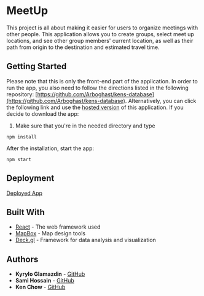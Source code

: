 # MeetUp

This project is all about making it easier for users to organize meetings with other people. This application allows you to create groups, select meet up locations, and see other group members' current location, as well as their path from origin to the destination and estimated travel time.

## Getting Started

Please note that this is only the front-end part of the application. In order to run the app, you also need to follow the directions listed in the following repository: [https://github.com/Arboghast/kens-database](https://github.com/Arboghast/kens-database).
Alternatively, you can click the following link and use the [hosted version](https://group-navigation-frontend.herokuapp.com/) of this application.
If you decide to download the app:
1. Make sure that you're in the needed directory and type
```
npm install
```
After the installation, start the app:
```
npm start
```
## Deployment

[Deployed App](https://group-navigation-frontend.herokuapp.com/)

## Built With

* [React](https://reactjs.org/) - The web framework used
* [MapBox](https://www.mapbox.com/) - Map design tools
* [Deck.gl](https://deck.gl/) - Framework for data analysis and visualization

## Authors

* **Kyrylo Glamazdin** - [GitHub](https://github.com/Kyrylo-Glamazdin)
* **Sami Hossain** - [GitHub](https://github.com/Arboghast)
* **Ken Chow** - [GitHub](https://github.com/zhouyanpu)
